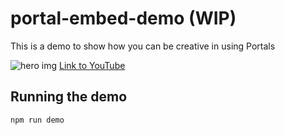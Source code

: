 # portal-embed-demo (WIP)
This is a demo to show how you can be creative in using Portals

![hero img](https://cdn.glitch.com/98449704-33d8-49b2-88f2-aa6d2aeba5d3%2Fportal-embed-demo.png?1556174748286)
[Link to YouTube](https://youtu.be/CpDXckVvXLU)


## Running the demo

```bash
npm run demo
```
